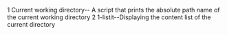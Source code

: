 1 Current working directory-- A script that prints the absolute path name of the current working directory
2 1-listit--Displaying the content list of the current directory
